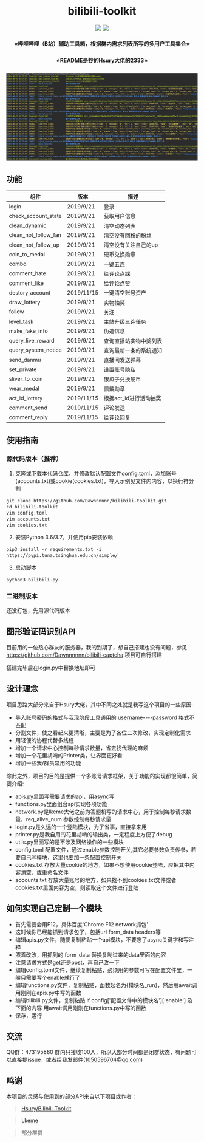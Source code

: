 <h1 align="center">bilibili-toolkit</h1>

<p align="center">
<img src="https://img.shields.io/badge/version-2019.11.15-green.svg?longCache=true&style=for-the-badge">
<img src="https://img.shields.io/badge/license-MIT-blue.svg?longCache=true&style=for-the-badge">
</p>

<h4 align="center">⭐哔哩哔哩（B站）辅助工具箱，根据群内需求列表所写的多用户工具集合⭐</h4>
<h4 align="center">⭐README是抄的Hsury大佬的2333⭐</h4>

<p align="center">
<img src="resources/demo.png" width="750">
</p>

## 功能

|组件                |版本           |描述                          |
|--------------------|---------------|------------------------------|
|login               |2019/9/21      |登录                           |
|check_account_state |2019/9/21      |获取用户信息                    |
|clean_dynamic       |2019/9/21      |清空动态列表                    |
|clean_not_follow_fan|2019/9/21      |清空没有回粉的粉丝               |
|clean_not_follow_up |2019/9/21      |清空没有关注自己的up             |
|coin_to_medal       |2019/9/21      |硬币兑换勋章                    |
|combo               |2019/9/21      |一键五连                       |
|comment_hate        |2019/9/21      |给评论点踩                      |
|comment_like        |2019/9/21      |给评论点赞                      |
|destory_account     |2019/11/15     |一键清空账号资产                 |
|draw_lottery        |2019/9/21      |实物抽奖                        |
|follow              |2019/9/21      |关注                           |
|level_task          |2019/9/21      |主站升级三连任务                 |
|make_fake_info      |2019/9/21      |伪造信息                        |
|query_live_reward   |2019/9/21      |查询直播站实物中奖列表            |
|query_system_notice |2019/9/21      |查询最新一条的系统通知            |
|send_danmu          |2019/9/21      |直播间发送弹幕                   |
|set_private         |2019/9/21      |设置账号隐私                    |
|sliver_to_coin      |2019/9/21      |银瓜子兑换硬币                   |
|wear_medal          |2019/9/21      |佩戴勋章                        |
|act_id_lottery      |2019/11/15     |根据act_id进行活动抽奖           |
|comment_send        |2019/11/15     |评论发送                        |
|comment_reply       |2019/11/15     |给评论回复                      |

## 使用指南

### 源代码版本（推荐）

1. 克隆或[下载](https://github.com/Dawnnnnnn/bilibili-toolkit/archive/master.zip)本代码仓库，并修改默认配置文件config.toml，添加账号(accounts.txt)或cookie(cookies.txt)，导入示例见文件内内容，以换行符分割

```
git clone https://github.com/Dawnnnnnn/bilibili-toolkit.git
cd bilibili-toolkit
vim config.toml
vim accounts.txt
vim cookies.txt
```

2. 安装Python 3.6/3.7，并使用pip安装依赖

```
pip3 install -r requirements.txt -i https://pypi.tuna.tsinghua.edu.cn/simple/ 
```

3. 启动脚本

```
python3 bilibili.py
```


### 二进制版本

还没打包，先用源代码版本


## 图形验证码识别API

目前用的一位热心群友的服务器，我的到期了，想自己搭建也没有问题，参见 https://github.com/Dawnnnnnn/bilibili-captcha 项目可自行搭建

搭建完毕后在login.py中替换地址即可


## 设计理念

项目思路大部分来自于Hsury大佬，其中不同之处就是我写这个项目的一些原因:

* 导入账号密码的格式与我现阶段工具通用的 username----password 格式不匹配
* 分割文件，使之看起来更清晰，主要是为了各位二次修改，实现定制化需求
* 用轻便的协程代替多线程
* 增加一个请求中心控制每秒请求数量，省去找代理的麻烦
* 增加一个花里胡哨的Printer类，让界面更好看
* 增加一些我/群员常用的功能

除此之外，项目的目的是提供一个多账号请求框架，关于功能的实现都很简单，简要介绍:

* apis.py里面写需要请求的api，用async写
* functions.py里面组合api实现各项功能
* network.py是lkeme大佬之前为答题机写的请求中心，用于控制每秒请求数量，req_alive_num 参数控制每秒请求量
* login.py是久远的一个登陆模块，为了省事，直接拿来用
* printer.py是我自用的花里胡哨的输出类，一定程度上方便了debug
* utils.py里面写的是不涉及网络操作的一些模块
* config.toml 配置文件，通过enable参数控制开关,其它必要参数负责传参，若要自己写模块，这里也要加一条配置控制开关
* cookies.txt 存放大量cookie的地方，如果不想使用cookie登陆，应把其中内容清空，或重命名文件
* accounts.txt 存放大量账号的地方，如果找不到cookies.txt文件或者cookies.txt里面内容为空，则读取这个文件进行登陆


## 如何实现自己定制一个模块

* 首先需要会用F12，具体百度'Chrome F12 network抓包'
* 这时候你已经能抓到请求包了，包括url form_data headers等
* 编辑apis.py文件，随便复制粘贴一个api模块，不要忘了async关键字和写注释
* 照着改改，用抓到的 form_data 替换复制过来的data里面的内容
* 注意请求方式是get还是post，再自己改一下
* 编辑config.toml文件，继续复制粘贴，必须用的参数可写在配置文件里，一般只需要写个enable就行了
* 编辑functions.py文件，复制粘贴，函数起名为{模块名_run}，然后用await调用刚刚在apis.py中写的函数
* 编辑bilibili.py文件，复制粘贴 if config['配置文件中的模块名']['enable'] 及下面的内容 用await调用刚刚在functions.py中写的函数
* 保存，运行



## 交流

QQ群：473195880 群内只接收100人，所以大部分时间都是闭群状态，有问题可以直接提issue，或者给我发邮件(1050596704@qq.com)


## 鸣谢

本项目的灵感与使用到的部分API来自以下项目或作者：

> [Hsury/Bilibili-Toolkit](https://github.com/Hsury/Bilibili-Toolkit/)

> [Lkeme](https://github.com/lkeme)

> 部分群员


